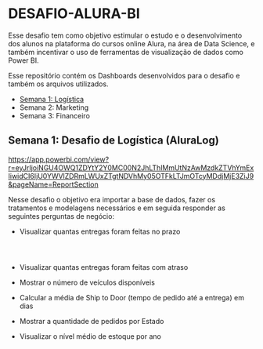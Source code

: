 # DESAFIO-ALURA-BI
Esse desafio tem como objetivo estimular o estudo e o desenvolvimento dos alunos na plataforma do cursos online Alura, na área de Data Science, e também incentivar o uso de ferramentas de visualização de dados como Power BI. 

Esse repositório contém os Dashboards desenvolvidos para o desafio e também os arquivos utilizados.

<ul>
  <li><a href="#week1">Semana 1: Logística</a></li>
  <li>Semana 2: Marketing</li>
  <li>Semana 3: Financeiro</li>
</ul>

## <a id="week1">Semana 1: Desafio de Logística (AluraLog)</a>

https://app.powerbi.com/view?r=eyJrIjoiNGU4OWQ1ZDYtY2Y0MC00N2JhLThlMmUtNzAwMzdkZTVhYmExIiwidCI6IjU0YWVlZDRmLWUxZTgtNDVhMy05OTFkLTJmOTcyMDdjMjE3ZiJ9&pageName=ReportSection

Nesse desafio o objetivo era importar a base de dados, fazer os tratamentos e modelagens necessários 
e em seguida responder as seguintes perguntas de negócio:

- Visualizar quantas entregas foram feitas no prazo

  ```
    
      
    ```
- Visualizar quantas entregas foram feitas com atraso
- Mostrar o número de veículos disponíveis
- Calcular a média de Ship to Door (tempo de pedido até a entrega) em dias
- Mostrar a quantidade de pedidos por Estado
- Visualizar o nível médio de estoque por ano
